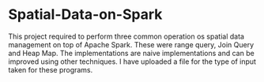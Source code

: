 # Spatial-Data-on-Spark
This project required to perform three common operation os spatial data management on top of Apache Spark. These were range query, Join Query and Heap Map. 
The implementations are naive implementations and can be improved using other techniques.
I have uploaded a file for the type of input taken for these programs.

